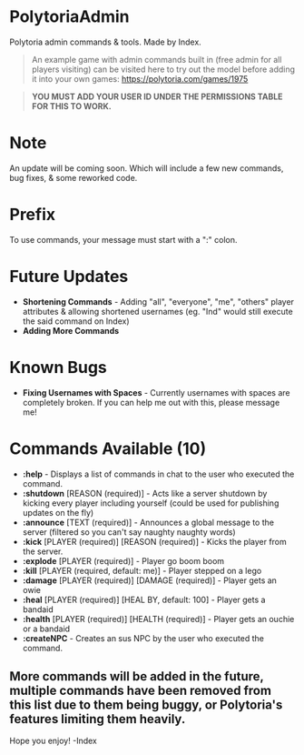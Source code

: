 # PolytoriaAdmin
Polytoria admin commands &amp; tools. Made by Index.

> An example game with admin commands built in (free admin for all players visiting) can be visited here to try out the model before adding it into your own games: https://polytoria.com/games/1975

> **YOU MUST ADD YOUR USER ID UNDER THE PERMISSIONS TABLE FOR THIS TO WORK.**

# Note
An update will be coming soon. Which will include a few new commands, bug fixes, & some reworked code.

# Prefix
To use commands, your message must start with a ":" colon.

# Future Updates
- **Shortening Commands** - Adding "all", "everyone", "me", "others" player attributes & allowing shortened usernames (eg. "Ind" would still execute the said command on Index)
- **Adding More Commands**

# Known Bugs
- **Fixing Usernames with Spaces** - Currently usernames with spaces are completely broken. If you can help me out with this, please message me!

# Commands Available (10)
- **:help** - Displays a list of commands in chat to the user who executed the command.
- **:shutdown** [REASON (required)] - Acts like a server shutdown by kicking every player including yourself (could be used for publishing updates on the fly)
- **:announce** [TEXT (required)] - Announces a global message to the server (filtered so you can't say naughty naughty words)
- **:kick** [PLAYER (required)] [REASON (required)] - Kicks the player from the server.
- **:explode** [PLAYER (required)] - Player go boom boom
- **:kill** [PLAYER (required, default: me)] - Player stepped on a lego
- **:damage** [PLAYER (required)] [DAMAGE (required)] - Player gets an owie
- **:heal** [PLAYER (required)] [HEAL BY, default: 100] - Player gets a bandaid
- **:health** [PLAYER (required)] [HEALTH (required)] - Player gets an ouchie or a bandaid
- **:createNPC** - Creates an sus NPC by the user who executed the command.

## More commands will be added in the future, multiple commands have been removed from this list due to them being buggy, or Polytoria's features limiting them heavily.

Hope you enjoy!
-Index
